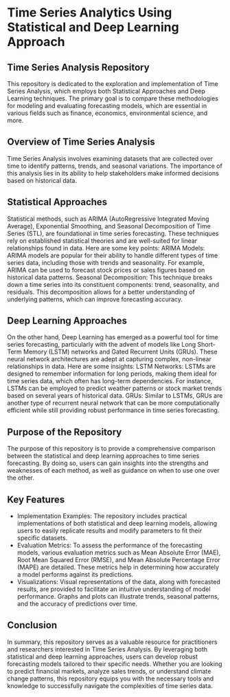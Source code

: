 # Time Series Analytics Using Statistical and Deep Learning Approach

## Time Series Analysis Repository

<p>This repository is dedicated to the exploration and implementation of Time Series Analysis, which employs both Statistical Approaches and Deep Learning techniques. The primary goal is to compare these methodologies for modeling and evaluating forecasting models, which are essential in various fields such as finance, economics, environmental science, and more.</p>

## Overview of Time Series Analysis

Time Series Analysis involves examining datasets that are collected over time to identify patterns, trends, and seasonal variations. The importance of this analysis lies in its ability to help stakeholders make informed decisions based on historical data. 

## Statistical Approaches

Statistical methods, such as ARIMA (AutoRegressive Integrated Moving Average), Exponential Smoothing, and Seasonal Decomposition of Time Series (STL), are foundational in time series forecasting. These techniques rely on established statistical theories and are well-suited for linear relationships found in data. Here are some key points:
ARIMA Models: ARIMA models are popular for their ability to handle different types of time series data, including those with trends and seasonality. For example, ARIMA can be used to forecast stock prices or sales figures based on historical data patterns.
Seasonal Decomposition: This technique breaks down a time series into its constituent components: trend, seasonality, and residuals. This decomposition allows for a better understanding of underlying patterns, which can improve forecasting accuracy.

## Deep Learning Approaches

On the other hand, Deep Learning has emerged as a powerful tool for time series forecasting, particularly with the advent of models like Long Short-Term Memory (LSTM) networks and Gated Recurrent Units (GRUs). These neural network architectures are adept at capturing complex, non-linear relationships in data. Here are some insights:
LSTM Networks: LSTMs are designed to remember information for long periods, making them ideal for time series data, which often has long-term dependencies. For instance, LSTMs can be employed to predict weather patterns or stock market trends based on several years of historical data.
GRUs: Similar to LSTMs, GRUs are another type of recurrent neural network that can be more computationally efficient while still providing robust performance in time series forecasting.

## Purpose of the Repository

The purpose of this repository is to provide a comprehensive comparison between the statistical and deep learning approaches to time series forecasting. By doing so, users can gain insights into the strengths and weaknesses of each method, as well as guidance on when to use one over the other. 

## Key Features
 - Implementation Examples: The repository includes practical implementations of both statistical and deep learning models, allowing users to easily replicate results and modify parameters to fit their specific datasets.
 - Evaluation Metrics: To assess the performance of the forecasting models, various evaluation metrics such as Mean Absolute Error (MAE), Root Mean Squared Error (RMSE), and Mean Absolute Percentage Error (MAPE) are detailed. These metrics help in determining how accurately a model performs against its predictions.
 - Visualizations: Visual representations of the data, along with forecasted results, are provided to facilitate an intuitive understanding of model performance. Graphs and plots can illustrate trends, seasonal patterns, and the accuracy of predictions over time.

## Conclusion

In summary, this repository serves as a valuable resource for practitioners and researchers interested in Time Series Analysis. By leveraging both statistical and deep learning approaches, users can develop robust forecasting models tailored to their specific needs. Whether you are looking to predict financial markets, analyze sales trends, or understand climate change patterns, this repository equips you with the necessary tools and knowledge to successfully navigate the complexities of time series data.
